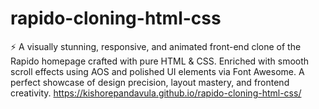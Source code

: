 # rapido-cloning-html-css
⚡ A visually stunning, responsive, and animated front-end clone of the Rapido homepage crafted with pure HTML &amp; CSS. Enriched with smooth scroll effects using AOS and polished UI elements via Font Awesome. A perfect showcase of design precision, layout mastery, and frontend creativity.
https://kishorepandavula.github.io/rapido-cloning-html-css/
